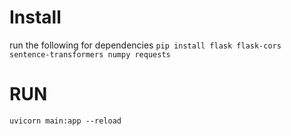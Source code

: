 # Install
run the following for dependencies
`pip install flask flask-cors sentence-transformers numpy requests
`

# RUN
`uvicorn main:app --reload`